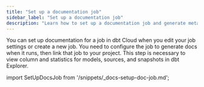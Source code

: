 ```yaml
---
title: "Set up a documentation job"
sidebar_label: "Set up a documentation job"
description: "Learn how to set up a documentation job and generate metadata to power dbt Explorer and display details about the state of your dbt project."
---
```


You can set up documentation for a job in dbt Cloud when you edit your job settings or create a new job. You need to configure the job to generate docs when it runs, then link that job to your project. This step is necessary to view column and statistics for models, sources, and snapshots in dbt Explorer.

import SetUpDocsJob from '/snippets/_docs-setup-doc-job.md';

<SetUpDocsJob/>
